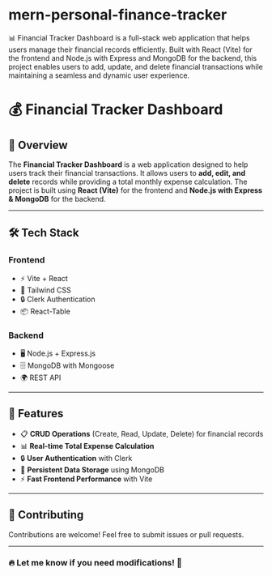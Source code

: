# mern-personal-finance-tracker 
📊 Financial Tracker Dashboard is a full-stack web application that helps users manage their financial records efficiently. Built with React (Vite) for the frontend and Node.js with Express and MongoDB for the backend, this project enables users to add, update, and delete financial transactions while maintaining a seamless and dynamic user experience.

# 💰 Financial Tracker Dashboard

## 📌 Overview

The **Financial Tracker Dashboard** is a web application designed to help users track their financial transactions. It allows users to **add, edit, and delete** records while providing a total monthly expense calculation. The project is built using **React (Vite)** for the frontend and **Node.js with Express & MongoDB** for the backend.

---

## 🛠️ Tech Stack

### **Frontend**  
- ⚡ Vite + React  
- 🎨 Tailwind CSS  
- 🔒 Clerk Authentication  
- 📦 React-Table  

### **Backend**  
- 🖥️ Node.js + Express.js  
- 🗄️ MongoDB with Mongoose  
- 🌍 REST API  

---

## 🚀 Features

- 📋 **CRUD Operations** (Create, Read, Update, Delete) for financial records  
- 📊 **Real-time Total Expense Calculation**  
- 🔒 **User Authentication** with Clerk  
- 💾 **Persistent Data Storage** using MongoDB  
- ⚡ **Fast Frontend Performance** with Vite  

---


## 🤝 Contributing
Contributions are welcome! Feel free to submit issues or pull requests.

---

### 🔥 **Let me know if you need modifications!** 🚀



